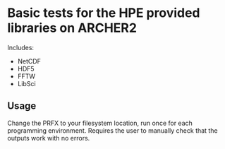 Basic tests for the HPE provided libraries on ARCHER2
=====================================================

Includes:
- NetCDF
- HDF5
- FFTW
- LibSci

Usage
------
Change the PRFX to your filesystem location, run once for each programming environment. Requires the user to manually check that the outputs work with no errors. 
